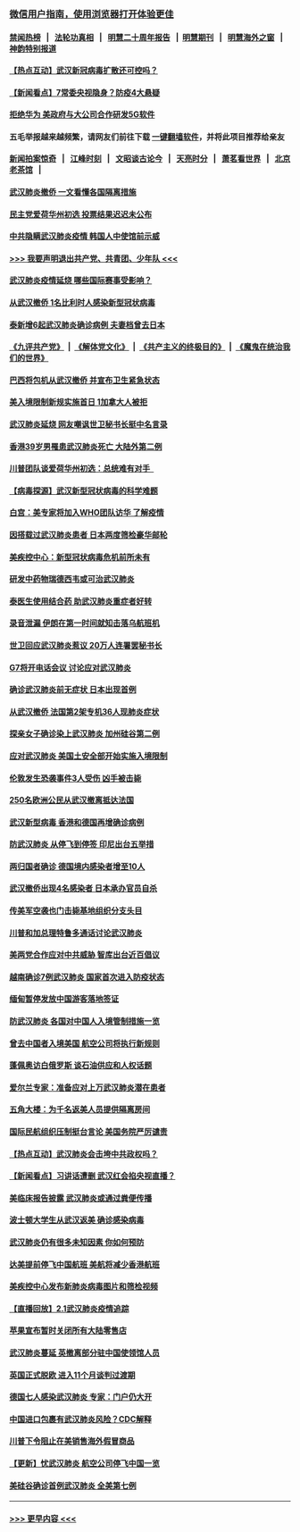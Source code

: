### [微信用户指南，使用浏览器打开体验更佳](https://github.com/gfw-breaker/banned-news1/blob/master/indexes/wechat-guide.md?t=0)
#### [禁闻热榜](热点新闻.md?t=0)  &nbsp;&nbsp;|&nbsp;&nbsp; [法轮功真相](https://github.com/gfw-breaker/truth/blob/master/README.md?t=0) &nbsp;&nbsp;|&nbsp;&nbsp; [明慧二十周年报告](https://github.com/gfw-breaker/mh-reports/blob/master/README.md?t=0) &nbsp;&nbsp;|&nbsp;&nbsp;[明慧期刊](https://github.com/gfw-breaker/mh-qikan) &nbsp;&nbsp;|&nbsp;&nbsp; [明慧海外之窗](https://github.com/gfw-breaker/mh-news/blob/master/README.md?t=0) &nbsp;&nbsp;|&nbsp;&nbsp; [神韵特别报道](https://github.com/gfw-breaker/mh-news/blob/master/shenyun.md?t=0)
#### [【热点互动】武汉新冠病毒扩散还可控吗？](../pages/nsc418/n11844750.md?t=02051211) 
#### [【新闻看点】7常委央视隐身？防疫4大悬疑](../pages/nsc418/n11844611.md?t=02051211) 
#### [拒绝华为 美政府与大公司合作研发5G软件](../pages/nsc418/n11844625.md?t=02051211) 
#### 五毛举报越来越频繁，请网友们前往下载 [一键翻墙软件](https://github.com/gfw-breaker/ssr-accounts)，并将此项目推荐给亲友
#### [新闻拍案惊奇](https://github.com/gfw-breaker/banned-news1/blob/master/pages/link4.md) &nbsp;&nbsp;|&nbsp;&nbsp; [江峰时刻](https://github.com/gfw-breaker/banned-news1/blob/master/pages/link4.md) &nbsp;&nbsp;|&nbsp;&nbsp; [文昭谈古论今](https://github.com/gfw-breaker/banned-news1/blob/master/pages/link4.md) &nbsp;&nbsp;|&nbsp;&nbsp; [天亮时分](https://github.com/gfw-breaker/banned-news1/blob/master/pages/link4.md) &nbsp;&nbsp;|&nbsp;&nbsp; [萧茗看世界](https://github.com/gfw-breaker/banned-news1/blob/master/pages/link4.md) &nbsp;&nbsp;|&nbsp;&nbsp; [北京老茶馆](https://github.com/gfw-breaker/banned-news1/blob/master/pages/link4.md) &nbsp;&nbsp;|&nbsp;&nbsp; 
#### [武汉肺炎撤侨 一文看懂各国隔离措施](../pages/nsc418/n11844216.md?t=02051211) 
#### [民主党爱荷华州初选 投票结果迟迟未公布](../pages/nsc418/n11844207.md?t=02051211) 
#### [中共隐瞒武汉肺炎疫情 韩国人中使馆前示威](../pages/nsc418/n11844084.md?t=02051211) 
#### [>>> 我要声明退出共产党、共青团、少年队 <<<](https://github.com/begood0513/goodnews/blob/master/quit/letter.md) 
#### [武汉肺炎疫情延烧 哪些国际赛事受影响？](../pages/nsc418/n11843958.md?t=02051211) 
#### [从武汉撤侨 1名比利时人感染新型冠状病毒](../pages/nsc418/n11843977.md?t=02051211) 
#### [泰新增6起武汉肺炎确诊病例 夫妻档曾去日本](../pages/nsc418/n11843900.md?t=02051211) 
#### [《九评共产党》](https://github.com/begood0513/9ping.md/blob/master/README.md) &nbsp;|&nbsp; [《解体党文化》](../../../../jtdwh.md/blob/master/README.md)  &nbsp;|&nbsp; [《共产主义的终极目的》](../../../../gczydzjmd.md/blob/master/README.md) &nbsp;|&nbsp; [《魔鬼在统治我们的世界》](../../../../mgztzwmdsj.md/blob/master/README.md) 
#### [巴西将包机从武汉撤侨 并宣布卫生紧急状态](../pages/nsc418/n11843418.md?t=02051211) 
#### [美入境限制新规实施首日 1加拿大人被拒](../pages/nsc418/n11843058.md?t=02051211) 
#### [武汉肺炎延烧 网友嘲讽世卫秘书长挺中名言录](../pages/nsc418/n11843056.md?t=02051211) 
#### [香港39岁男罹患武汉肺炎死亡 大陆外第二例](../pages/nsc418/n11843026.md?t=02051211) 
#### [川普团队谈爱荷华州初选：总统难有对手  ](../pages/nsc418/n11842867.md?t=02051211) 
#### [【病毒探源】武汉新型冠状病毒的科学难题](../pages/nsc418/n11842176.md?t=02051211) 
#### [白宫：美专家将加入WHO团队访华 了解疫情](../pages/nsc418/n11842198.md?t=02051211) 
#### [因搭载过武汉肺炎患者 日本两度筛检豪华邮轮](../pages/nsc418/n11842447.md?t=02051211) 
#### [美疾控中心：新型冠状病毒危机前所未有](../pages/nsc418/n11842406.md?t=02051211) 
#### [研发中药物瑞德西韦或可治武汉肺炎](../pages/nsc418/n11842100.md?t=02051211) 
#### [泰医生使用结合药 助武汉肺炎重症者好转](../pages/nsc418/n11842096.md?t=02051211) 
#### [录音泄漏 伊朗在第一时间就知击落乌航班机](../pages/nsc418/n11842002.md?t=02051211) 
#### [世卫回应武汉肺炎惹议 20万人连署罢秘书长](../pages/nsc418/n11841664.md?t=02051211) 
#### [G7将开电话会议 讨论应对武汉肺炎](../pages/nsc418/n11841658.md?t=02051211) 
#### [确诊武汉肺炎前无症状 日本出现首例](../pages/nsc418/n11841567.md?t=02051211) 
#### [从武汉撤侨 法国第2架专机36人现肺炎症状](../pages/nsc418/n11841382.md?t=02051211) 
#### [探亲女子确诊染上武汉肺炎 加州硅谷第二例](../pages/nsc418/n11839784.md?t=02051211) 
#### [应对武汉肺炎 美国土安全部开始实施入境限制](../pages/nsc418/n11839729.md?t=02051211) 
#### [伦敦发生恐袭事件3人受伤 凶手被击毙](../pages/nsc418/n11839442.md?t=02051211) 
#### [250名欧洲公民从武汉撤离抵达法国](../pages/nsc418/n11839438.md?t=02051211) 
#### [武汉新型病毒 香港和德国再增确诊病例](../pages/nsc418/n11839381.md?t=02051211) 
#### [防武汉肺炎 从停飞到停签 印尼出台五举措](../pages/nsc418/n11839282.md?t=02051211) 
#### [两归国者确诊 德国境内感染者增至10人](../pages/nsc418/n11839164.md?t=02051211) 
#### [武汉撤侨出现4名感染者 日本承办官员自杀](../pages/nsc418/n11839044.md?t=02051211) 
#### [传美军空袭也门击毙基地组织分支头目](../pages/nsc418/n11839210.md?t=02051211) 
#### [川普和加总理特鲁多通话讨论武汉肺炎](../pages/nsc418/n11839128.md?t=02051211) 
#### [美两党合作应对中共威胁 智库出台近百倡议](../pages/nsc418/n11838437.md?t=02051211) 
#### [越南确诊7例武汉肺炎 国家首次进入防疫状态](../pages/nsc418/n11838860.md?t=02051211) 
#### [缅甸暂停发放中国游客落地签证](../pages/nsc418/n11838730.md?t=02051211) 
#### [防武汉肺炎 各国对中国人入境管制措施一览](../pages/nsc418/n11838726.md?t=02051211) 
#### [曾去中国者入境美国 航空公司将执行新规则](../pages/nsc418/n11838375.md?t=02051211) 
#### [蓬佩奥访白俄罗斯 谈石油供应和人权话题](../pages/nsc418/n11838242.md?t=02051211) 
#### [爱尔兰专家：准备应对上万武汉肺炎潜在患者](../pages/nsc418/n11837978.md?t=02051211) 
#### [五角大楼：为千名返美人员提供隔离房间](../pages/nsc418/n11837831.md?t=02051211) 
#### [国际民航组织压制挺台言论 美国务院严厉谴责](../pages/nsc418/n11837791.md?t=02051211) 
#### [【热点互动】武汉肺炎会击垮中共政权吗？](../pages/nsc418/n11837779.md?t=02051211) 
#### [【新闻看点】习讲话遭删 武汉红会掐央视直播？](../pages/nsc418/n11837573.md?t=02051211) 
#### [美临床报告披露 武汉肺炎或通过粪便传播](../pages/nsc418/n11837626.md?t=02051211) 
#### [波士顿大学生从武汉返美 确诊感染病毒](../pages/nsc418/n11837580.md?t=02051211) 
#### [武汉肺炎仍有很多未知因素 你如何预防](../pages/nsc418/n11837666.md?t=02051211) 
#### [达美提前停飞中国航班 美航将减少香港航班](../pages/nsc418/n11837649.md?t=02051211) 
#### [美疾控中心发布新肺炎病毒图片和筛检视频](../pages/nsc418/n11837491.md?t=02051211) 
#### [【直播回放】2.1武汉肺炎疫情追踪](../pages/nsc418/n11837232.md?t=02051211) 
#### [苹果宣布暂时关闭所有大陆零售店](../pages/nsc418/n11837097.md?t=02051211) 
#### [武汉肺炎蔓延 英撤离部分驻中国使领馆人员](../pages/nsc418/n11837061.md?t=02051211) 
#### [英国正式脱欧 进入11个月谈判过渡期](../pages/nsc418/n11836911.md?t=02051211) 
#### [德国七人感染武汉肺炎 专家：门户仍大开](../pages/nsc418/n11836344.md?t=02051211) 
#### [中国进口包裹有武汉肺炎风险？CDC解释](../pages/nsc418/n11836321.md?t=02051211) 
#### [川普下令阻止在美销售海外假冒商品](../pages/nsc418/n11836261.md?t=02051211) 
#### [【更新】忧武汉肺炎 航空公司停飞中国一览](../pages/nsc418/n11835931.md?t=02051211) 
#### [美硅谷确诊首例武汉肺炎 全美第七例](../pages/nsc418/n11836093.md?t=02051211) 

----
#### [ >>> 更早内容 <<< ](../indexes/nsc418-earlier.md)
